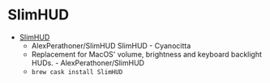 # SlimHUD
- [SlimHUD](https://github.com/AlexPerathoner/SlimHUD/)
  -  AlexPerathoner/SlimHUD SlimHUD - Cyanocitta
  - Replacement for MacOS' volume, brightness and keyboard backlight HUDs. - AlexPerathoner/SlimHUD
  - `brew cask install SlimHUD`
